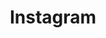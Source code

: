 ---
title: "Instagram"
weight: 99
header_menu: true
external: https://www.instagram.com/the_raleigh_tailor
---